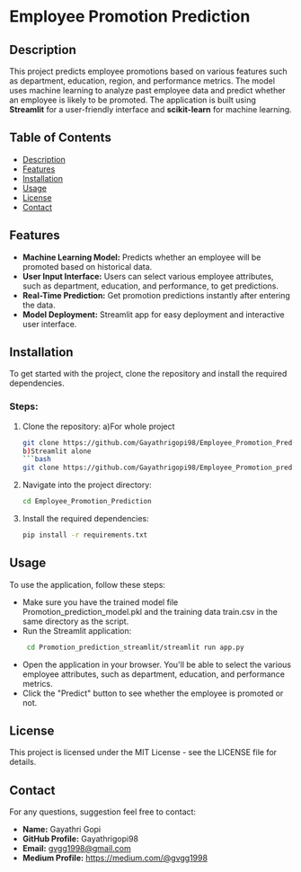 # Employee Promotion Prediction

## Description
This project predicts employee promotions based on various features such as department, education, region, and performance metrics. The model uses machine learning to analyze past employee data and predict whether an employee is likely to be promoted. The application is built using **Streamlit** for a user-friendly interface and **scikit-learn** for machine learning.

## Table of Contents
- [Description](#description)
- [Features](#features)
- [Installation](#installation)
- [Usage](#usage)
- [License](#license)
- [Contact](#contact)

## Features
- **Machine Learning Model:** Predicts whether an employee will be promoted based on historical data.
- **User Input Interface:** Users can select various employee attributes, such as department, education, and performance, to get predictions.
- **Real-Time Prediction:** Get promotion predictions instantly after entering the data.
- **Model Deployment:** Streamlit app for easy deployment and interactive user interface.

## Installation
To get started with the project, clone the repository and install the required dependencies.

### Steps:
1. Clone the repository:
   a)For whole project
   ```bash
   git clone https://github.com/Gayathrigopi98/Employee_Promotion_Prediction.git
   b)Streamlit alone
   ```bash
   git clone https://github.com/Gayathrigopi98/Employee_Promotion_prediction_streamlit.git
   
3. Navigate into the project directory:
   ```bash
   cd Employee_Promotion_Prediction
4. Install the required dependencies:
   ```bash
   pip install -r requirements.txt

## Usage
To use the application, follow these steps:
- Make sure you have the trained model file Promotion_prediction_model.pkl and the training data train.csv in the same directory as the script.
- Run the Streamlit application:
  ```bash
   cd Promotion_prediction_streamlit/streamlit run app.py
- Open the application in your browser. You'll be able to select the various employee attributes, such as department, education, and performance metrics.
- Click the "Predict" button to see whether the employee is promoted or not.

## License
This project is licensed under the MIT License - see the LICENSE file for details.

## Contact
For any questions, suggestion feel free to contact:

- **Name:** Gayathri Gopi
- **GitHub Profile:** Gayathrigopi98
- **Email:** gvgg1998@gmail.com
- **Medium Profile:** https://medium.com/@gvgg1998



  

   
